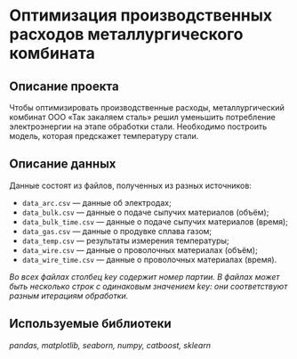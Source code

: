 # Оптимизация производственных расходов металлургического комбината

## Описание проекта

Чтобы оптимизировать производственные расходы, металлургический комбинат ООО «Так закаляем сталь» решил 
уменьшить потребление электроэнергии на этапе обработки стали. Необходимо построить модель, которая предскажет температуру стали.

## Описание данных

Данные состоят из файлов, полученных из разных источников:

- `data_arc.csv` — данные об электродах;
- `data_bulk.csv` — данные о подаче сыпучих материалов (объём);
- `data_bulk_time.csv` — данные о подаче сыпучих материалов (время);
- `data_gas.csv` — данные о продувке сплава газом;
- `data_temp.csv` — результаты измерения температуры;
- `data_wire.csv` — данные о проволочных материалах (объём);
- `data_wire_time.csv` — данные о проволочных материалах (время).

*Во всех файлах столбец key содержит номер партии. В файлах может быть несколько строк с одинаковым значением key: 
они соответствуют разным итерациям обработки.*

## Используемые библиотеки

*pandas, matplotlib, seaborn, numpy, catboost, sklearn*